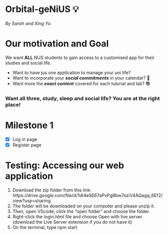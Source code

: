 # Orbital-geNiUS 💡
_By Sarah and Xing Yu_

# Our motivation and Goal
We want <strong>ALL</strong> NUS students to gain access to a customised app for their studies and social life. <br>

* Want to have jus one application to manage your uni life? <br> 
* Want to incorporate your ***social commitments*** in your calendar? 💃 <br> 
* Want more the ***exact content*** covered for each tutorial and lab? 📚 <br> 

### Want all three, study, sleep and social life? You are at the right place!

# Milestone 1
- [x] Log in page
- [x] Register page

# Testing: Accessing our web application
<ol>
  <li>Download the zip folder from this link: https://drive.google.com/file/d/1iA4eSE67aPvPg8bw7oziV4AQagq_6Ef2/view?usp=sharing. </li>
  <li>The folder will be downloaded on your computer and please unzip it. </li>
  <li>Then, open VScode, click the “open folder” and choose the folder.</li>
  <li>Right-click the login.html file and choose Open with live server. (download the Live Server extension if you do not have it)</li>
  <li>On the terminal, type npm start</li>
